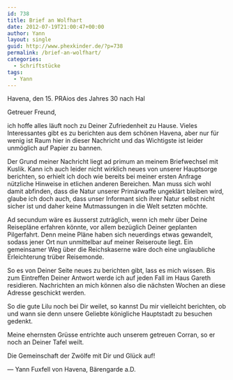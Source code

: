 ```yaml
---
id: 738
title: Brief an Wolfhart
date: 2012-07-19T21:00:47+00:00
author: Yann
layout: single
guid: http://www.phexkinder.de/?p=738
permalink: /brief-an-wolfhart/
categories:
  - Schriftstücke
tags:
  - Yann
---
```

Havena, den 15. PRAios des Jahres 30 nach Hal

Getreuer Freund,

ich hoffe alles läuft noch zu Deiner Zufriedenheit zu Hause. Vieles Interessantes gibt es zu berichten aus dem schönen Havena, aber nur für wenig ist Raum hier in dieser Nachricht und das Wichtigste ist leider unmöglich auf Papier zu bannen.<!--more-->


  
Der Grund meiner Nachricht liegt ad primum an meinem Briefwechsel mit Kuslik. Kann ich auch leider nicht wirklich neues von unserer Hauptsorge berichten, so erhielt ich doch wie bereits bei meiner ersten Anfrage nützliche Hinweise in etlichen anderen Bereichen. Man muss sich wohl damit abfinden, dass die Natur unserer Primärwaffe ungeklärt bleiben wird, glaube ich doch auch, dass unser Informant sich ihrer Natur selbst nicht sicher ist und daher keine Mutmassungen in die Welt setzten möchte.
  
Ad secundum wäre es äusserst zuträglich, wenn ich mehr über Deine Reisepläne erfahren könnte, vor allem bezüglich Deiner geplanten Pilgerfahrt. Denn meine Pläne haben sich neuerdings etwas gewandelt, sodass jener Ort nun unmittelbar auf meiner Reiseroute liegt. Ein gemeinsamer Weg über die Reichskaserne wäre doch eine unglaubliche Erleichterung trüber Reisemonde.
  
So es von Deiner Seite neues zu berichten gibt, lass es mich wissen. Bis zum Eintreffen Deiner Antwort werde ich auf jeden Fall im Haus Gareth residieren. Nachrichten an mich können also die nächsten Wochen an diese Adresse geschickt werden.
  
So die gute Lilu noch bei Dir weilet, so kannst Du mir vielleicht berichten, ob und wann sie denn unsere Geliebte königliche Hauptstadt zu besuchen gedenkt.
  
Meine ehernsten Grüsse entrichte auch unserem getreuen Corran, so er noch an Deiner Tafel weilt.
  
Die Gemeinschaft der Zwölfe mit Dir und Glück auf!

&#8212; Yann Fuxfell von Havena, Bärengarde a.D.